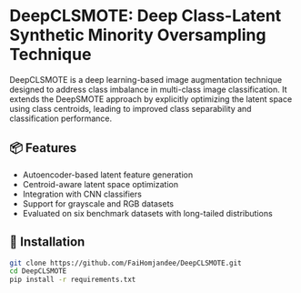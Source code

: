 # DeepCLSMOTE: Deep Class-Latent Synthetic Minority Oversampling Technique

DeepCLSMOTE is a deep learning-based image augmentation technique designed to address class imbalance in multi-class image classification. It extends the DeepSMOTE approach by explicitly optimizing the latent space using class centroids, leading to improved class separability and classification performance.

## 📦 Features

- Autoencoder-based latent feature generation
- Centroid-aware latent space optimization
- Integration with CNN classifiers
- Support for grayscale and RGB datasets
- Evaluated on six benchmark datasets with long-tailed distributions

## 🔧 Installation

```bash
git clone https://github.com/FaiHomjandee/DeepCLSMOTE.git
cd DeepCLSMOTE
pip install -r requirements.txt
